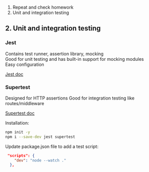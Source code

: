 1. Repeat and check homework
2. Unit and integration testing


## 2. Unit and integration testing

### Jest 
Contains test runner, assertion library, mocking  
Good for unit testing and has built-in support for mocking modules  
Easy configuration  

[Jest doc](https://jestjs.io/docs/getting-started)

### Supertest
Designed for HTTP assertions
Good for integration testing like routes/middleware

[Supertest doc](https://www.npmjs.com/package/supertest)

Installation:  
```bash
npm init -y
npm i --save-dev jest supertest
```

Update package.json file to add a test script:
```json
 "scripts": {
    "dev": "node --watch ."
  },
```



